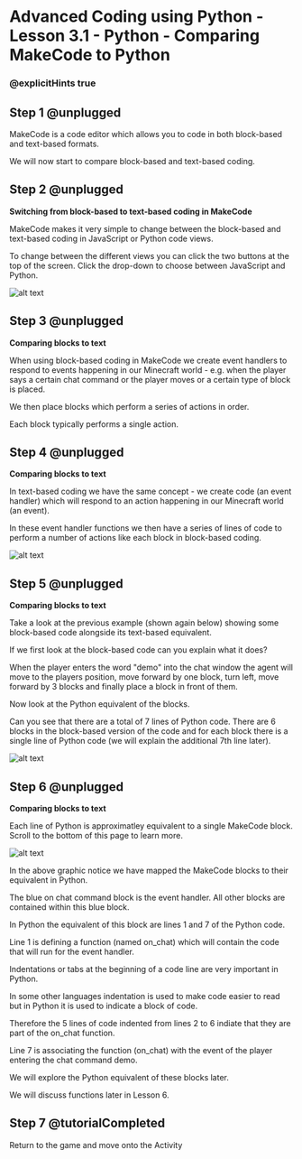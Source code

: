 # Advanced Coding using Python - Lesson 3.1 - Python - Comparing MakeCode to Python

### @explicitHints true


## Step 1 @unplugged

MakeCode is a code editor which allows you to code in both block-based and text-based formats.

We will now start to compare block-based and text-based coding.


## Step 2 @unplugged
**Switching from block-based to text-based coding in MakeCode**

MakeCode makes it very simple to change between the block-based and text-based coding in JavaScript or Python code views.

To change between the different views you can click the two buttons at the top of the screen. Click the drop-down to choose between JavaScript and Python.

![alt text](https://advancedpyv3.codingcredentials.com/Lesson3/3.1/images/1.png?raw=true "change")

## Step 3 @unplugged
**Comparing blocks to text**

When using block-based coding in MakeCode we create event handlers to respond to events happening in our Minecraft world - e.g.  when the player says a certain chat command or the player moves or a certain type of block is placed. 

We then place blocks which perform a series of actions in order.  

Each block typically performs a single action.

## Step 4 @unplugged
**Comparing blocks to text**

In text-based coding we have the same concept - we create code (an event handler) which will respond to an action happening in our Minecraft world (an event). 

In these event handler functions we then have a series of lines of code to perform a number of actions like each block in block-based coding.

![alt text](https://advancedpyv3.codingcredentials.com/Lesson3/3.1/images/2.png?raw=true "change")

## Step 5 @unplugged
**Comparing blocks to text**

Take a look at the previous example (shown again below) showing some block-based code alongside its text-based equivalent.

If we first look at the block-based code can you explain what it does?

When the player enters the word "demo" into the chat window the agent will move to the players position, move forward by one block, turn left, move forward by 3 blocks and finally place a block in front of them.

Now look at the Python equivalent of the blocks.

Can you see that there are a total of 7 lines of Python code. There are 6 blocks in the block-based version of the code and for each block there is a single line of Python code (we will explain the additional 7th line later).

![alt text](https://advancedpyv3.codingcredentials.com/Lesson3/3.1/images/2.png?raw=true "change")

## Step 6 @unplugged
**Comparing blocks to text**

Each line of Python is approximatley equivalent to a single MakeCode block. Scroll to the bottom of this page to learn more.

![alt text](https://advancedpyv3.codingcredentials.com/Lesson3/3.1/images/3.png?raw=true "change")

In the above graphic notice we have mapped the MakeCode blocks to their equivalent in Python.

The blue on chat command block is the event handler. All other blocks are contained within this blue block. 

In Python the equivalent of this block are lines 1 and 7 of the Python code. 

Line 1 is defining a function (named on_chat) which will contain the code that will run for the event handler.

Indentations or tabs at the beginning of a code line are very important in Python. 

In some other languages indentation is used to make code easier to read but in Python it is used to indicate a block of code. 

Therefore the 5 lines of code indented from lines 2 to 6 indiate that they are part of the on_chat function.

Line 7 is associating the function (on_chat) with the event of the player entering the chat command demo. 

We will explore the Python equivalent of these blocks later.

We will discuss functions later in Lesson 6.

## Step 7 @tutorialCompleted
Return to the game and move onto the Activity